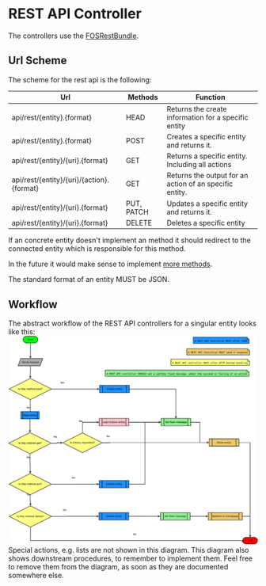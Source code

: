 # REST API Controller
The controllers use the [FOSRestBundle](https://symfony.com/doc/master/bundles/FOSRestBundle/index.html).
## Url Scheme
The scheme for the rest api is the following:

| Url | Methods  | Function |
|---|---|---|
| api/rest/{entity}.{format} | HEAD |    Returns the create information for a specific entity |
| api/rest/{entity}.{format} | POST | Creates a specific entity and returns it.  |
| api/rest/{entity}/{uri}.{format} | GET |    Returns a specific entity. Including all actions |
| api/rest/{entity}/{uri}/{action}.{format} | GET | Returns the output for an action of an specific entity. |
| api/rest/{entity}/{uri}.{format} | PUT, PATCH | Updates a specific entity and returns it. |
| api/rest/{entity}/{uri}.{format} | DELETE | Deletes a specific entity|

If an concrete entity doesn't implement an method it should redirect to the connected entity which is responsible for this method.

In the future it would make sense to implement [more methods](https://de.wikipedia.org/wiki/Representational_State_Transfer#Umsetzung).

The standard format of an entity MUST be JSON.

## Workflow
The abstract workflow of the REST API controllers for a singular entity looks like this:
![REST API Workflow](.meta/workflow.svg)
Special actions, e.g. lists are not shown in this diagram. This diagram also shows downstream procedures, to remember to implement them. Feel free to remove them from the diagram, as soon as they are documented somewhere else.
